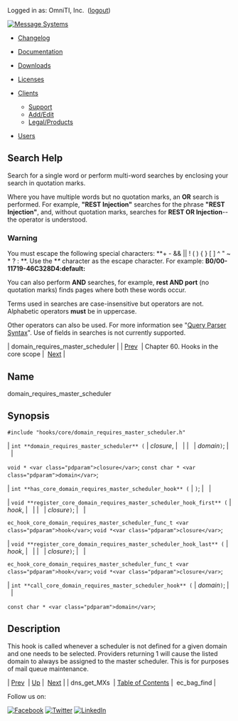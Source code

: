Logged in as: OmniTI, Inc.  ([logout](https://support.messagesystems.com/logout.php))

[![Message Systems](https://support.messagesystems.com/images/ms-white205.png)](https://support.messagesystems.com/start.php) 

*   [Changelog](https://support.messagesystems.com/start.php?show=changelog)
*   [Documentation](https://support.messagesystems.com/docs/)
*   [Downloads](https://support.messagesystems.com/start.php)

*   [Licenses](https://support.messagesystems.com/license_summary.php)
*   <a href="">Clients</a>
    *   [Support](https://support.messagesystems.com/cs.php)
    *   [Add/Edit](https://support.messagesystems.com/edit_client.php)
    *   [Legal/Products](https://support.messagesystems.com/edit_products.php)
*   [Users](https://support.messagesystems.com/edit_customer.php)

## Search Help

Search for a single word or perform multi-word searches by enclosing your search in quotation marks.

Where you have multiple words but no quotation marks, an **OR** search is performed. For example, **"REST Injection"** searches for the phrase **"REST Injection"**, and, without quotation marks, searches for **REST OR Injection**--the operator is understood.

### Warning

You must escape the following special characters: **+ - && || ! ( ) { } [ ] ^ " ~ * ? : \**. Use the **\** character as the escape character. For example: **B0/00-11719-46C328D4\:default\:**

You can also perform **AND** searches, for example, **rest AND port** (no quotation marks) finds pages where both these words occur.

Terms used in searches are case-insensitive but operators are not. Alphabetic operators **must** be in uppercase.

Other operators can also be used. For more information see "[Query Parser Syntax](https://lucene.apache.org/core/old_versioned_docs/versions/3_0_0/queryparsersyntax.html)". Use of fields in searches is not currently supported.

| domain_requires_master_scheduler |
| [Prev](hooks.core.dns_get_MXs.php)  | Chapter 60. Hooks in the core scope |  [Next](hooks.core.ec_bag_find.php) |

<a name="hooks.core.domain_requires_master_scheduler"></a>
## Name

domain_requires_master_scheduler

## Synopsis

`#include "hooks/core/domain_requires_master_scheduler.h"`

| `int **domain_requires_master_scheduler** (` | <var class="pdparam">closure</var>, |   |
|   | <var class="pdparam">domain</var>`)`; |   |

`void * <var class="pdparam">closure</var>`;
`const char * <var class="pdparam">domain</var>`;

| `int **has_core_domain_requires_master_scheduler_hook** (` | `)`; |   |

| `void **register_core_domain_requires_master_scheduler_hook_first** (` | <var class="pdparam">hook</var>, |   |
|   | <var class="pdparam">closure</var>`)`; |   |

`ec_hook_core_domain_requires_master_scheduler_func_t <var class="pdparam">hook</var>`;
`void *<var class="pdparam">closure</var>`;

| `void **register_core_domain_requires_master_scheduler_hook_last** (` | <var class="pdparam">hook</var>, |   |
|   | <var class="pdparam">closure</var>`)`; |   |

`ec_hook_core_domain_requires_master_scheduler_func_t <var class="pdparam">hook</var>`;
`void *<var class="pdparam">closure</var>`;

| `int **call_core_domain_requires_master_scheduler_hook** (` | <var class="pdparam">domain</var>`)`; |   |

`const char * <var class="pdparam">domain</var>`;<a name="idp11194496"></a>
## Description

This hook is called whenever a scheduler is not defined for a given domain and one needs to be selected. Providers returning 1 will cause the listed domain to always be assigned to the master scheduler. This is for purposes of mail queue maintenance.

| [Prev](hooks.core.dns_get_MXs.php)  | [Up](hooks.core.php) |  [Next](hooks.core.ec_bag_find.php) |
| dns_get_MXs  | [Table of Contents](index.php) |  ec_bag_find |

Follow us on:

[![Facebook](https://support.messagesystems.com/images/icon-facebook.png)](http://www.facebook.com/messagesystems) [![Twitter](https://support.messagesystems.com/images/icon-twitter.png)](http://twitter.com/#!/MessageSystems) [![LinkedIn](https://support.messagesystems.com/images/icon-linkedin.png)](http://www.linkedin.com/company/message-systems)